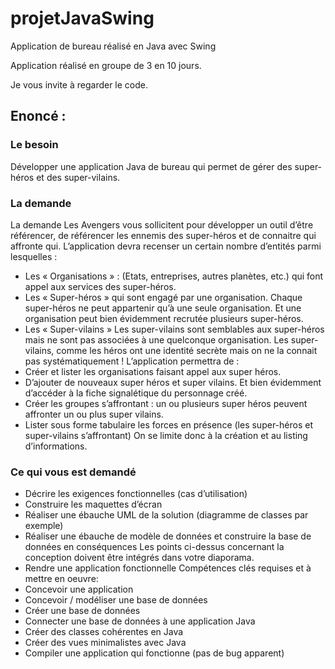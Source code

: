 # projetJavaSwing
Application de bureau réalisé en Java avec Swing

Application réalisé en groupe de 3 en 10 jours. 

Je vous invite à regarder le code.

## Enoncé :

### Le besoin 

Développer une application Java de bureau qui permet de gérer des super-héros et des super-vilains.

### La demande 

La demande
Les Avengers vous sollicitent pour développer un outil d’être référencer, de référencer les ennemis des super-héros et de connaitre qui affronte qui.
L’application devra recenser un certain nombre d’entités parmi lesquelles :
- Les « Organisations » :
(Etats, entreprises, autres planètes, etc.) qui font appel aux services des super-héros.
- Les « Super-héros » qui sont engagé par une organisation. Chaque super-héros ne peut appartenir qu’à une seule organisation. Et une organisation peut bien évidemment recrutée plusieurs super-héros.
- Les « Super-vilains » Les super-vilains sont semblables aux super-héros mais ne sont pas associées à une quelconque organisation. Les super-vilains, comme les héros ont une identité secrète mais on ne la connait pas systématiquement !
L’application permettra de :
- Créer et lister les organisations faisant appel aux super héros.
- D’ajouter de nouveaux super héros et super vilains. Et bien évidemment d’accéder à la fiche signalétique du personnage créé.
- Créer les groupes s’affrontant : un ou plusieurs super héros peuvent affronter un ou plus super vilains.
- Lister sous forme tabulaire les forces en présence (les super-héros et super-vilains s’affrontant)
On se limite donc à la création et au listing d’informations.

### Ce qui vous est demandé

- Décrire les exigences fonctionnelles (cas d’utilisation)
- Construire les maquettes d’écran
- Réaliser une ébauche UML de la solution (diagramme de classes par exemple)
- Réaliser une ébauche de modèle de données et construire la base de données en conséquences
Les points ci-dessus concernant la conception doivent être intégrés dans votre diaporama.
- Rendre une application fonctionnelle
Compétences clés requises et à mettre en oeuvre:
- Concevoir une application
- Concevoir / modéliser une base de données
- Créer une base de données
- Connecter une base de données à une application Java
- Créer des classes cohérentes en Java
- Créer des vues minimalistes avec Java
- Compiler une application qui fonctionne (pas de bug apparent)
